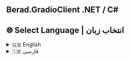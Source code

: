 
 ## Berad.GradioClient .NET / C#
## 🌐 Select Language | انتخاب زبان

<details>
  <summary>🇬🇧 English</summary>
# Berad GradioClient .NET

A .NET Core client library for interacting with Gradio APIs.

## 🚀 Features
- Simple and easy-to-use API
- Supports Hugging Face Spaces & Gradio endpoints
- Allows both object-based and string-based requests

## 🔹 About This Library

This .NET Core library allows you to interact with [Gradio APIs](https://gradio.app/) hosted on Hugging Face Spaces.  
It simplifies sending requests and receiving responses without manually handling HTTP calls.

For example, this library can be used with the **Qwen2.5-Max-Demo** model hosted at:  
🔗 [Qwen/Qwen2.5-Max-Demo](https://huggingface.co/spaces/Qwen/Qwen2.5-Max-Demo)

### 🌍 **How it Works?**
Under the hood, this library communicates with the **Gradio API** by sending HTTP requests similar to the following `cURL` command:

```sh
curl -X POST https://qwen-qwen2-5-max-demo.hf.space/gradio_api/call/model_chat -s \
  -H "Content-Type: application/json" \
  -d '{
        "data": [
          "Hello!!",
          [["Hello!", None]],
          "Hello!!"
        ]
      }' \
  | awk -F'"' '{ print $4}' \
  | read EVENT_ID; curl -N https://qwen-qwen2-5-max-demo.hf.space/gradio_api/call/model_chat/$EVENT_ID

```
## 📦 Installation
Install via NuGet (Coming soon):

```sh
dotnet add package Berad.GradioClient.NET
```

## 📌 Usage Example

To use this library, first install it via NuGet (coming soon) or add the DLL manually.

### **Basic Example**
```csharp
using Berad.GradioClient.NET; 

public class Program
{
    public static async Task Main(string[] args)
    {
        // Instantiate GradioClient with a specific model
        var client = new GradioClient("Qwen/Qwen2.5-Max-Demo");

        // Data to be sent to the model
        var requestBodyObject = new
        {
            data = new object[]
            {
                "write a method for sum 2 int", // Request to the model
                new object[] {},                // Empty space for inputs
                "You are an assistant C# programmer." // Additional context for the model
            }
        };

        //// Send the request to the model as an object
        var resultBodyObject = await client.Predict(requestBodyObject, "/model_chat");
        HandleResponse(resultBodyObject);

         
        // Pause to keep the console open
        Console.ReadKey();
    }

    // Helper method to handle responses
    private static void HandleResponse(dynamic result)
    {
        if (result.Successed)
        {
            Console.WriteLine(result.Value);
        }
        else
        {
            Console.WriteLine("Error: " + result.Error);
        }
    }
}


 ```

### *Send the request to the model as a JSON string*
```csharp

        // Send the request to the model as a JSON string
        var requestBodyString = "{\"data\":[\"write a method for sum 2 int\",[],\"You are an assistant C# programmer.\"]}";
        var resultBodyString = await client.Predict(requestBodyString, "/model_chat", Berad.GradioClient.NET.Utils.Enums.PredictBodyType.String);
        HandleResponse(resultBodyString);
 ```
</details>

<details>
  <summary>🇮🇷 فارسی</summary>

 # Berad GradioClient .NET / سی شارپ

یک کتابخانه کلاینت  .NET Core برای تعامل با Gradio API. سی شارپ

## 🚀 ویژگی‌ها
- API ساده و آسان برای استفاده  
- پشتیبانی از **Hugging Face Spaces** و **Gradio Endpoints**  
- امکان ارسال درخواست‌ها به‌صورت **آبجکت** و **رشته‌ای (JSON String)**  

## 🔹 درباره این کتابخانه

این کتابخانه‌ی .NET Core به شما امکان می‌دهد تا به‌راحتی با **[Gradio API](https://gradio.app/)** که در **Hugging Face Spaces** میزبانی شده، تعامل کنید.  
این ابزار، ارسال درخواست‌ها و دریافت پاسخ‌ها را بدون نیاز به ارسال مستقیم درخواست‌های HTTP، برای شما ساده می‌کند.  

به عنوان مثال، این کتابخانه برای مدل **Qwen2.5-Max-Demo** که در این لینک قرار دارد، قابل استفاده است:  
🔗 [Qwen/Qwen2.5-Max-Demo](https://huggingface.co/spaces/Qwen/Qwen2.5-Max-Demo)

### 🌍 **نحوه عملکرد**
در پشت صحنه، این کتابخانه با **Gradio API** ارتباط برقرار می‌کند و درخواست‌هایی مشابه کد `cURL` زیر ارسال می‌کند:

```sh
curl -X POST https://qwen-qwen2-5-max-demo.hf.space/gradio_api/call/model_chat -s \
  -H "Content-Type: application/json" \
  -d '{
        "data": [
          "Hello!!",
          [["Hello!", None]],
          "Hello!!"
        ]
      }' \
  | awk -F'"' '{ print $4}' \
  | read EVENT_ID; curl -N https://qwen-qwen2-5-max-demo.hf.space/gradio_api/call/model_chat/$EVENT_ID
```
 
## 📦 نصب
نصب از طریق NuGet (به‌زودی):

```sh
dotnet add package Berad.GradioClient.NET
```

## 📌  نمونه استفاده
برای استفاده از این کتابخانه، می‌توانید آن را از **NuGet** نصب کرده یا فایل DLL را به‌صورت دستی اضافه کنید.


```csharp
using Berad.GradioClient.NET;
using System;

public class Program
{
    public static async Task Main(string[] args)
    {
        // مقداردهی اولیه کلاینت Gradio با نام مدل
        var client = new GradioClient("Qwen/Qwen2.5-Max-Demo");

        // بدنه‌ی درخواست
        var requestBody = new
        {
            data = new object[]
            {
                "write a method for sum 2 int",  // درخواست
                new object[] {},                // ورودی خالی
                "You are an assistant C# programmer." // متن کمکی برای مدل
            }
        };

        // ارسال درخواست به مدل
        var response = await client.Predict(requestBody, "/model_chat");

        // نمایش نتیجه در صورت موفقیت
        if (response.Successed)
        {
            Console.WriteLine(response.Value);
        }
    }
}
```
 
###  ارسال body از نوع رشته 
```csharp

        // Send the request to the model as a JSON string
        var requestBodyString = "{\"data\":[\"write a method for sum 2 int\",[],\"You are an assistant C# programmer.\"]}";
        var resultBodyString = await client.Predict(requestBodyString, "/model_chat", Berad.GradioClient.NET.Utils.Enums.PredictBodyType.String);
        HandleResponse(resultBodyString);
 ```
</details>
